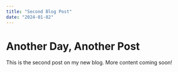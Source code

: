 ```yaml
---
title: "Second Blog Post"
date: "2024-01-02"
---
```


# Another Day, Another Post

This is the second post on my new blog. More content coming soon!
